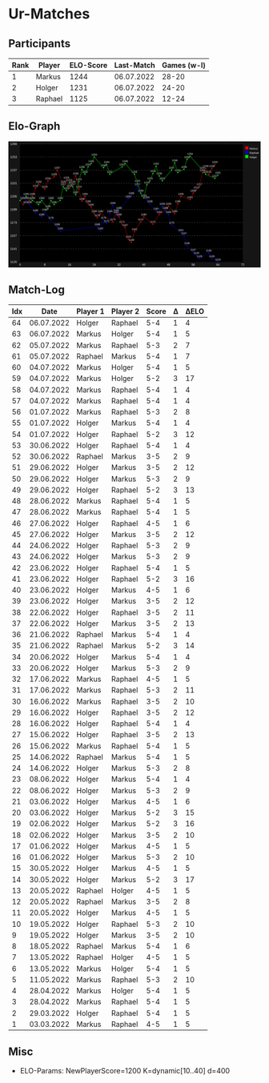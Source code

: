 # Ur-Matches

## Participants

| Rank | Player  | ELO-Score | Last-Match | Games (w-l) |
| ---- | ------- | --------- | ---------- | ----------- |
|    1 | Markus  |      1244 | 06.07.2022 | 28-20       | 
|    2 | Holger  |      1231 | 06.07.2022 | 24-20       | 
|    3 | Raphael |      1125 | 06.07.2022 | 12-24       | 

## Elo-Graph

![elo-graph](elo_changes.svg)

## Match-Log

| Idx | Date         | Player 1        | Player 2        | Score | Δ | ΔELO |
| --- | ------------ | --------------- | --------------- | ----- | - | ---- |
|  64 |  06.07.2022  |  Holger         |  Raphael        |  5-4  | 1 |    4 |
|  63 |  06.07.2022  |  Markus         |  Holger         |  5-4  | 1 |    5 |
|  62 |  05.07.2022  |  Markus         |  Raphael        |  5-3  | 2 |    7 |
|  61 |  05.07.2022  |  Raphael        |  Markus         |  5-4  | 1 |    7 |
|  60 |  04.07.2022  |  Markus         |  Holger         |  5-4  | 1 |    5 |
|  59 |  04.07.2022  |  Markus         |  Holger         |  5-2  | 3 |   17 |
|  58 |  04.07.2022  |  Markus         |  Raphael        |  5-4  | 1 |    4 |
|  57 |  04.07.2022  |  Markus         |  Raphael        |  5-4  | 1 |    4 |
|  56 |  01.07.2022  |  Markus         |  Raphael        |  5-3  | 2 |    8 |
|  55 |  01.07.2022  |  Holger         |  Markus         |  5-4  | 1 |    4 |
|  54 |  01.07.2022  |  Holger         |  Raphael        |  5-2  | 3 |   12 |
|  53 |  30.06.2022  |  Holger         |  Raphael        |  5-4  | 1 |    4 |
|  52 |  30.06.2022  |  Raphael        |  Markus         |  3-5  | 2 |    9 |
|  51 |  29.06.2022  |  Holger         |  Markus         |  3-5  | 2 |   12 |
|  50 |  29.06.2022  |  Holger         |  Markus         |  5-3  | 2 |    9 |
|  49 |  29.06.2022  |  Holger         |  Raphael        |  5-2  | 3 |   13 |
|  48 |  28.06.2022  |  Markus         |  Raphael        |  5-4  | 1 |    5 |
|  47 |  28.06.2022  |  Markus         |  Raphael        |  5-4  | 1 |    5 |
|  46 |  27.06.2022  |  Holger         |  Raphael        |  4-5  | 1 |    6 |
|  45 |  27.06.2022  |  Holger         |  Markus         |  3-5  | 2 |   12 |
|  44 |  24.06.2022  |  Holger         |  Raphael        |  5-3  | 2 |    9 |
|  43 |  24.06.2022  |  Holger         |  Markus         |  5-3  | 2 |    9 |
|  42 |  23.06.2022  |  Holger         |  Raphael        |  5-4  | 1 |    5 |
|  41 |  23.06.2022  |  Holger         |  Raphael        |  5-2  | 3 |   16 |
|  40 |  23.06.2022  |  Holger         |  Markus         |  4-5  | 1 |    6 |
|  39 |  23.06.2022  |  Holger         |  Markus         |  3-5  | 2 |   12 |
|  38 |  22.06.2022  |  Holger         |  Raphael        |  3-5  | 2 |   11 |
|  37 |  22.06.2022  |  Holger         |  Markus         |  3-5  | 2 |   13 |
|  36 |  21.06.2022  |  Raphael        |  Markus         |  5-4  | 1 |    4 |
|  35 |  21.06.2022  |  Raphael        |  Markus         |  5-2  | 3 |   14 |
|  34 |  20.06.2022  |  Holger         |  Markus         |  5-4  | 1 |    4 |
|  33 |  20.06.2022  |  Holger         |  Markus         |  5-3  | 2 |    9 |
|  32 |  17.06.2022  |  Markus         |  Raphael        |  4-5  | 1 |    5 |
|  31 |  17.06.2022  |  Markus         |  Raphael        |  5-3  | 2 |   11 |
|  30 |  16.06.2022  |  Markus         |  Raphael        |  3-5  | 2 |   10 |
|  29 |  16.06.2022  |  Holger         |  Raphael        |  3-5  | 2 |   12 |
|  28 |  16.06.2022  |  Holger         |  Raphael        |  5-4  | 1 |    4 |
|  27 |  15.06.2022  |  Holger         |  Raphael        |  3-5  | 2 |   13 |
|  26 |  15.06.2022  |  Markus         |  Raphael        |  5-4  | 1 |    5 |
|  25 |  14.06.2022  |  Raphael        |  Markus         |  5-4  | 1 |    5 |
|  24 |  14.06.2022  |  Holger         |  Markus         |  5-3  | 2 |    8 |
|  23 |  08.06.2022  |  Holger         |  Markus         |  5-4  | 1 |    4 |
|  22 |  08.06.2022  |  Holger         |  Markus         |  5-3  | 2 |    9 |
|  21 |  03.06.2022  |  Holger         |  Markus         |  4-5  | 1 |    6 |
|  20 |  03.06.2022  |  Holger         |  Markus         |  5-2  | 3 |   15 |
|  19 |  02.06.2022  |  Holger         |  Markus         |  5-2  | 3 |   16 |
|  18 |  02.06.2022  |  Holger         |  Markus         |  3-5  | 2 |   10 |
|  17 |  01.06.2022  |  Holger         |  Markus         |  4-5  | 1 |    5 |
|  16 |  01.06.2022  |  Holger         |  Markus         |  5-3  | 2 |   10 |
|  15 |  30.05.2022  |  Holger         |  Markus         |  4-5  | 1 |    5 |
|  14 |  30.05.2022  |  Holger         |  Markus         |  5-2  | 3 |   17 |
|  13 |  20.05.2022  |  Raphael        |  Holger         |  4-5  | 1 |    5 |
|  12 |  20.05.2022  |  Raphael        |  Markus         |  3-5  | 2 |    8 |
|  11 |  20.05.2022  |  Holger         |  Markus         |  4-5  | 1 |    5 |
|  10 |  19.05.2022  |  Holger         |  Raphael        |  5-3  | 2 |   10 |
|   9 |  19.05.2022  |  Holger         |  Markus         |  3-5  | 2 |   10 |
|   8 |  18.05.2022  |  Raphael        |  Markus         |  5-4  | 1 |    6 |
|   7 |  13.05.2022  |  Raphael        |  Holger         |  4-5  | 1 |    5 |
|   6 |  13.05.2022  |  Markus         |  Holger         |  5-4  | 1 |    5 |
|   5 |  11.05.2022  |  Markus         |  Raphael        |  5-3  | 2 |   10 |
|   4 |  28.04.2022  |  Markus         |  Holger         |  5-4  | 1 |    5 |
|   3 |  28.04.2022  |  Markus         |  Raphael        |  5-4  | 1 |    5 |
|   2 |  29.03.2022  |  Holger         |  Raphael        |  5-4  | 1 |    5 |
|   1 |  03.03.2022  |  Markus         |  Raphael        |  4-5  | 1 |    5 |

## Misc

* ELO-Params: NewPlayerScore=1200 K=dynamic[10..40] d=400
